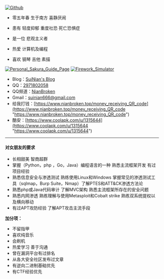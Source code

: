 [![Github](https://github-readme-stats.vercel.app/api?username=NianBroken)](https://github.com/NianBroken)

- 零五年春 生于南方 喜静厌闹

- 患有 轻度抑郁 重度社恐 死亡恐惧症

- 是一位 悲观主义者

- 热爱 计算机及编程

- 喜欢 钢琴 吉他 素描

[![Personal_Sakura_Guide_Page](https://github-readme-stats.vercel.app/api/pin/?username=NianBroken&repo=Personal_Sakura_Guide_Page)](https://github.com/NianBroken/Personal_Sakura_Guide_Page)
[![Firework_Simulator](https://github-readme-stats.vercel.app/api/pin/?username=NianBroken&repo=Firework_Simulator)](https://github.com/NianBroken/Firework_Simulator)

- Blog：[SuiNian's Blog](https://blog.nianbroken.top/ "SuiNian's Blog")
- QQ：[2971802058](http://wpa.qq.com/msgrd?v=3&uin=2971802058&site=qq&menu=yes "2971802058")
- QQ频道：[NianBroken](https://qun.qq.com/qqweb/qunpro/share?_wv=3&_wwv=128&inviteCode=lMckI&from=246610&biz=ka "NianBroken")
- Gmail：[suinian666@gmail.com](mailto:suinian666@gmail.com "suinian666@gmail.com")
- 给我打钱：[https://www.nianbroken.top/money_receiving_QR_code](https://www.nianbroken.top/money_receiving_QR_code "https://www.nianbroken.top/money_receiving_QR_code")
- 酷安：[https://www.coolapk.com/u/1315644](https://www.coolapk.com/u/1315644 "https://www.coolapk.com/u/1315644")

------------

#### 对女朋友的要求

- 长相甜美 智商超群
- 掌握（Python，php ，Go，Java）编程语言的一种 熟悉主流框架开发 有过项目经验
- 熟悉信息安全与渗透测试 熟练使用Linux和Windows 掌握常见的渗透测试工具（sqlmap，Burp Suite，Nmap）了解PTES和ATT&CK渗透方法论
- 熟悉php或Java代码审计 了解MVC架构 熟悉主流框架所存在的安全问题
- 熟悉内网渗透 熟练理解与使用Metasploit和Cobalt strike 熟练双系统提权以及横向移动
- 有过APT攻防经验 了解APT攻击主流手段

**加分项：**

- 不留指甲
- 喜欢纯音乐
- 会刷机
- 热爱学习 善于沟通
- 曾在漏洞平台有过排名
- 从各大安全社区发布过文章
- 有逆向二进制基础优先
- 有CTF经验优先
